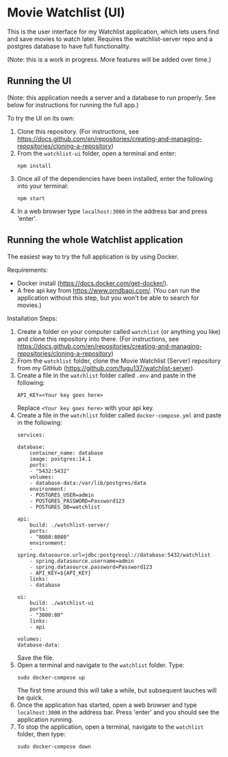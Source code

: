 # Movie Watchlist (UI)
This is the user interface for my Watchlist application, which lets users find and save movies to watch later. Requires the watchlist-server repo and a postgres database to have full functionality.

(Note: this is a work in progress. More features will be added over time.)

## Running the UI
(Note: this application needs a server and a database to run properly. See below for instructions for running the full app.)

To try the UI on its own:

1. Clone this repository. (For instructions, see https://docs.github.com/en/repositories/creating-and-managing-repositories/cloning-a-repository)
2. From the `watchlist-ui` folder, open a terminal and enter:
    ```
    npm install
    ```
3. Once all of the dependencies have been installed, enter the following into your terminal:
    ```
    npm start
    ```
4. In a web browser type `localhost:3000` in the address bar and press 'enter'. 


## Running the whole Watchlist application
The easiest way to try the full application is by using Docker.

Requirements:
- Docker install (https://docs.docker.com/get-docker/).
- A free api key from  https://www.omdbapi.com/. (You can run the application without this step, but you won't be able to search for movies.)

Installation Steps:
1. Create a folder on your computer called `watchlist` (or anything you like) and clone this repository into there. (For instructions, see https://docs.github.com/en/repositories/creating-and-managing-repositories/cloning-a-repository)
2. From the `watchlist` folder, clone the Movie Watchlist (Server) repository from my GitHub (https://github.com/fugu137/watchlist-server).
3. Create a file in the `watchlist` folder called `.env` and paste in the following:
    ```
    API_KEY=<Your key goes here>
    ```
    Replace `<Your key goes here>` with your api key.
4. Create a file in the `watchlist` folder called `docker-compose.yml` and paste in the following:
    ```
    services:

    database:
        container_name: database
        image: postgres:14.1
        ports:
        - "5432:5432"
        volumes:
        - database-data:/var/lib/postgres/data
        environment:
        - POSTGRES_USER=admin
        - POSTGRES_PASSWORD=Password123
        - POSTGRES_DB=watchlist

    api:
        build: ./watchlist-server/
        ports:
        - "8080:8080"
        environment:
        - spring.datasource.url=jdbc:postgresql://database:5432/watchlist
        - spring.datasource.username=admin
        - spring.datasource.password=Password123 
        - API_KEY=${API_KEY}
        links:
        - database

    ui: 
        build: ./watchlist-ui
        ports: 
        - "3000:80"
        links:
        - api

    volumes:
    database-data:
    ```
    Save the file.
5. Open a terminal and navigate to the `watchlist` folder. Type:
    ```
    sudo docker-compose up
    ```
    The first time around this will take a while, but subsequent lauches will be quick.
6. Once the application has started, open a web browser and type `localhost:3000` in the address bar. Press 'enter' and you should see the application running.
7. To stop the application, open a terminal, navigate to the `watchlist` folder, then type:
    ```
    sudo docker-compose down
    ```


